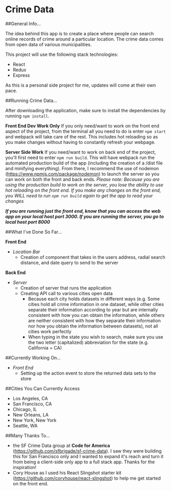 # Crime Data

##General Info...

The idea behind this app is to create a place where people can search online records of crime around a particular location. The crime data comes from open data of various municipalities.

This project will use the following stack technologies:
  * React
  * Redux
  * Express

As this is a personal side project for me, updates will come at their own pace.

##Running Crime Data...

After downloading the application, make sure to install the dependencies by running `npm install`.

**Front End Dev Work Only**
If you only need/want to work on the front end aspect of the project, from the terminal all you need to do is enter `npm start` and webpack will take care of the rest. This includes hot reloading so as you make changes without having to constantly refresh your webpage.

**Server Side Work**
If you need/want to work on back end of the project, you'll first need to enter `npm run build`. This will have webpack run the automated production build of the app (including the creation of a /dist file and minifying everything). From there, I recommend the use of nodemon (https://www.npmjs.com/package/nodemon) to launch the server so you can work on both the front and back ends. *Please note: Because you are using the production build to work on the server, you lose the ability to use hot reloading on the front end. If you make any changes on the front end, you WILL need to run `npm run build` again to get the app to read your changes*

***If you are running just the front end, know that you can access the web app on your local host port 3000. If you are running the server, you go to local host port 8000***

##What I've Done So Far...

**Front End**
* *Location Bar*
  * Creation of component that takes in the users address, radial search distance, and date query to send to the server

**Back End**
* *Server*
  * Creation of server that runs the application
  * Creating API call to various cities open data
    * Because each city holds datasets in different ways (e.g. Some cities hold all crime information in one dataset, while other cities separate their information according to year but are internally consistent with how you can obtain the information, while others are neither consistent with how they separate their information nor how you obtain the information between datasets), not all cities work perfectly
    * When typing in the state you wish to search, make sure you use the two letter (capitalized) abbreviation for the state (e.g. California = CA)

##Currently Working On...
* *Front End*
  * Setting up the action event to store the returned data sets to the store

##Cities You Can Currently Access
  * Los Angeles, CA
  * San Francisco, CA
  * Chicago, IL
  * New Orleans, LA
  * New York, New York
  * Seattle, WA

##Many Thanks To...
  * the SF Crime Data group at **Code for America** (https://github.com/sfbrigade/sf-crime-data). I saw they were building this for San Francisco only and I wanted to expand it's reach and turn it from being a client-side only app to a full stack app. Thanks for the inspiration!
  * Cory House as I used his React Slingshot starter kit (https://github.com/coryhouse/react-slingshot) to help me get started on the front end.
